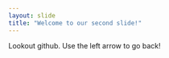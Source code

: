 ```yaml
---
layout: slide
title: "Welcome to our second slide!"
---
```

Lookout github.
Use the left arrow to go back!
